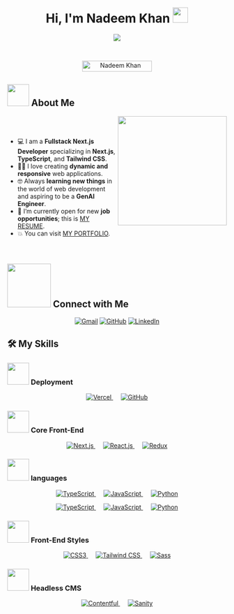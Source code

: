 <h1 align="center">Hi, I'm Nadeem Khan <img src="https://media.giphy.com/media/hvRJCLFzcasrR4ia7z/giphy.gif" width="35"></h1>
<p align="center">
<img src="https://readme-typing-svg.herokuapp.com?font=Time+New+Roman&color=%23C8BE25&size=25&center=true&vCenter=true&width=600&height=100&lines=Fullstack+Next.js+Developer;Aspiring+GenAI+Engineer;Always+Learning+New+Things">
</p>

<br>

<p align="center"> 
    <img src="https://komarev.com/ghpvc/?username=nadeemsangrasi&label=Profile%20views&color=0047AB&style=plastic" alt="Nadeem Khan" height=25px, width=160px/> 
</p>

## <picture><img src = "https://github.com/nadeemsangrasi/nadeemsangrasi/blob/main/Images/about_me.gif?raw=true" width = 50px></picture> About Me

<picture> <img align="right" src="https://github.com/nadeemsangrasi/nadeemsangrasi/blob/main/Images/Right_Side.gif?raw=true" width = 250px></picture>

<br><br>

- :computer: I am a **Fullstack Next.js Developer** specializing in **Next.js**, **TypeScript**, and **Tailwind CSS**.
- :technologist: I love creating **dynamic and responsive** web applications.
- :nerd_face: Always **learning new things** in the world of web development and aspiring to be a **GenAI Engineer**.
- :thinking: I’m currently open for new **job opportunities**; this is [MY RESUME](https://nadeemkhandev-nadeem-sangrasis-projects.vercel.app/assets/resume/NadeemKhanResume.pdf).
- :boom: You can visit [MY PORTFOLIO](https://nadeemkhandev-nadeem-sangrasis-projects.vercel.app/).

<br>

## <picture> <img src="https://github.com/nadeemsangrasi/nadeemsangrasi/blob/main/Images/Connect-with-me.gif?raw=true" width="100px"> </picture> Connect with Me
<p align="center">
    <a href="mailto:nadeemsangrasi@gmail.com"><img img src="https://img.shields.io/badge/gmail-%23EA4335.svg?style=plastic&logo=gmail&logoColor=white" alt="Gmail"/></a>
    <a href="https://github.com/nadeemsangrasi"><img src="https://img.shields.io/badge/github-%23181717.svg?style=plastic&logo=github&logoColor=white" alt="GitHub"/></a>
    <a href="https://www.linkedin.com/in/nadeem-khan/"><img src="https://img.shields.io/badge/linkedin-%230A66C2.svg?style=plastic&logo=linkedin&logoColor=white" alt="LinkedIn"/></a>
</p>

## 🛠️ My Skills

### <picture> <img src = "https://github.com/nadeemsangrasi/nadeemsangrasi/blob/main/Images/Deployment.gif?raw=true" width = 50px>  </picture> Deployment

<p align="center">
    <a href="https://vercel.com" target="_blank">
        <img alt="Vercel" src="https://img.shields.io/badge/Vercel-000000.svg?style=plastic&logo=vercel&logoColor=white">
    </a>
    &emsp;
    <a href="https://github.com" target="_blank">
        <img alt="GitHub" src="https://img.shields.io/badge/GitHub-181717.svg?style=plastic&logo=github&logoColor=white">
    </a>
</p>

### <picture> <img src = "https://github.com/nadeemsangrasi/nadeemsangrasi/blob/main/Images/Core_Frontend.gif?raw=true" width = 50px>  </picture> Core Front-End

<p align="center">
    <a href="https://nextjs.org" target="_blank">
        <img alt="Next.js" src="https://img.shields.io/badge/Next.js-000000.svg?style=plastic&logo=next.js&logoColor=white">
    </a>
    &emsp;
    <a href="https://reactjs.org" target="_blank">
        <img alt="React.js" src="https://img.shields.io/badge/React-61DAFB.svg?style=plastic&logo=react&logoColor=black">
    </a>
    &emsp;
    <a href="https://redux.js.org" target="_blank">
        <img alt="Redux" src="https://img.shields.io/badge/Redux-764ABC.svg?style=plastic&logo=redux&logoColor=white">
    </a>
</p>

### <picture> <img src = "https://github.com/7oSkaaa/7oSkaaa/blob/main/Images/Programming_Languages.gif?raw=true" width = 50px>  </picture> languages
<p align="center">  
     <a href="https://www.typescriptlang.org/" target="_blank">
        <img alt="TypeScript" src="https://img.shields.io/badge/TypeScript-007ACC.svg?style=plastic&logo=typescript&logoColor=white">
    </a>
    &emsp;
    <a href="https://developer.mozilla.org/en-US/docs/Web/JavaScript" target="_blank">
        <img alt="JavaScript" src="https://img.shields.io/badge/JavaScript-F7DF1E.svg?style=plastic&logo=javascript&logoColor=black">
    </a>
    &emsp;
    <a href="https://www.python.org/" target="_blank">
        <img alt="Python" src="https://img.shields.io/badge/Python-3776AB.svg?style=plastic&logo=python&logoColor=white">
    </a>
</p>
<p align="center">
    <a href="https://www.typescriptlang.org/" target="_blank">
        <img alt="TypeScript" src="https://img.shields.io/badge/TypeScript-007ACC.svg?style=plastic&logo=typescript&logoColor=white">
    </a>
    &emsp;
    <a href="https://developer.mozilla.org/en-US/docs/Web/JavaScript" target="_blank">
        <img alt="JavaScript" src="https://img.shields.io/badge/JavaScript-F7DF1E.svg?style=plastic&logo=javascript&logoColor=black">
    </a>
    &emsp;
    <a href="https://www.python.org/" target="_blank">
        <img alt="Python" src="https://img.shields.io/badge/Python-3776AB.svg?style=plastic&logo=python&logoColor=white">
    </a>
</p>

### <picture> <img src = "https://github.com/nadeemsangrasi/nadeemsangrasi/blob/main/Images/Front_End_Styles.gif?raw=true" width = 50px>  </picture> Front-End Styles

<p align="center">
    <a href="https://www.w3.org/TR/CSS/" target="_blank">
        <img alt="CSS3" src="https://img.shields.io/badge/CSS3-1572B6.svg?style=plastic&logo=css3&logoColor=white">
    </a>
    &emsp;
    <a href="https://tailwindcss.com/" target="_blank">
        <img alt="Tailwind CSS" src="https://img.shields.io/badge/Tailwind%20CSS-38B2E8.svg?style=plastic&logo=tailwind-css&logoColor=white">
    </a>
    &emsp;
    <a href="https://sass-lang.com/" target="_blank">
        <img alt="Sass" src="https://img.shields.io/badge/Sass-CC6699.svg?style=plastic&logo=sass&logoColor=white">
    </a>
</p>

### <picture> <img src = "https://github.com/nadeemsangrasi/nadeemsangrasi/blob/main/Images/Headless_CMS.gif?raw=true" width = 50px>  </picture> Headless CMS

<p align="center">
    <a href="https://www.contentful.com/" target="_blank">
        <img alt="Contentful" src="https://img.shields.io/badge/Contentful-7D5B1A.svg?style=plastic&logo=contentful&logoColor=white">
    </a>
    &emsp;
    <a href="https://www.sanity.io/" target="_blank">
        <img alt="Sanity" src="https://img.shields.io/badge/Sanity-00B233.svg?style=plastic&logo=sanity&logoColor=white">
    </a>
</p>
